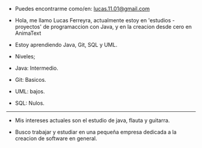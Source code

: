 - Puedes encontrarme como/en: lucas.11.01@gmail.com


- Hola, me llamo Lucas Ferreyra, actualmente estoy en 'estudios - proyectos' de programaccion con Java, y en la creacion desde cero en AnimaText


- Estoy aprendiendo Java, Git, SQL y UML.
- Niveles;
- Java: Intermedio.
- Git: Basicos.
- UML: bajos. 
- SQL: Nulos.
------------------------------------------------------------------------------------------------------------------------------------------------

- Mis intereses actuales son el estudio de java, flauta y guitarra.

- Busco trabajar y estudiar en una pequeña empresa dedicada a la creacion de software en general.

